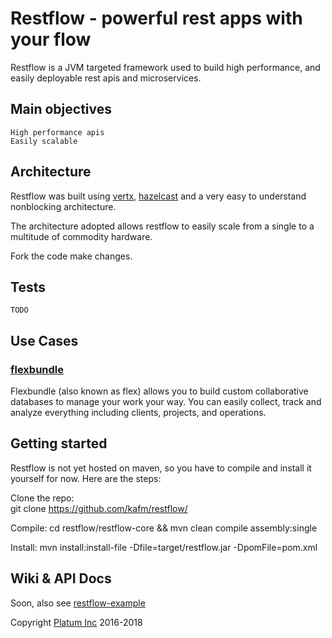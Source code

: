 # Restflow - powerful rest apps with your flow

Restflow is a JVM targeted framework used to build high performance, 
and easily deployable rest apis and microservices.


## Main objectives
    
    High performance apis
    Easily scalable


## Architecture

Restflow was built using [vertx](https://vertx.io/), [hazelcast](https://hazelcast.com/) and a very easy to understand nonblocking architecture.

The architecture adopted allows restflow to easily scale from a single to a multitude of commodity hardware.

Fork the code make changes.


## Tests
    TODO


## Use Cases
### [flexbundle](https://flexbundle.com/)
Flexbundle (also known as flex) allows you to build custom collaborative databases to manage your work your way. 
You can easily collect, track and analyze everything 
including clients, projects, and operations.

<!-- ### Flexmarket (soon)
    Flexmarket is a platform that allows people to trade stocks, bonds, currencies using a confortable mobile app (android & ios)
    and a webapp that offers advanced technical analysis, notifications and gorgeous graphs. Soon
 -->

## Getting started
Restflow is not yet hosted on maven, so you have to compile and install it yourself for now.
Here are the steps:

Clone the repo:    
        git clone https://github.com/kafm/restflow/

Compile:
        cd restflow/restflow-core && mvn clean compile assembly:single 

Install:
        mvn install:install-file -Dfile=target/restflow.jar  -DpomFile=pom.xml 


## Wiki & API Docs
Soon, also see [restflow-example](./restflow-example)

Copyright [Platum Inc](https://platum.io/) 2016-2018
